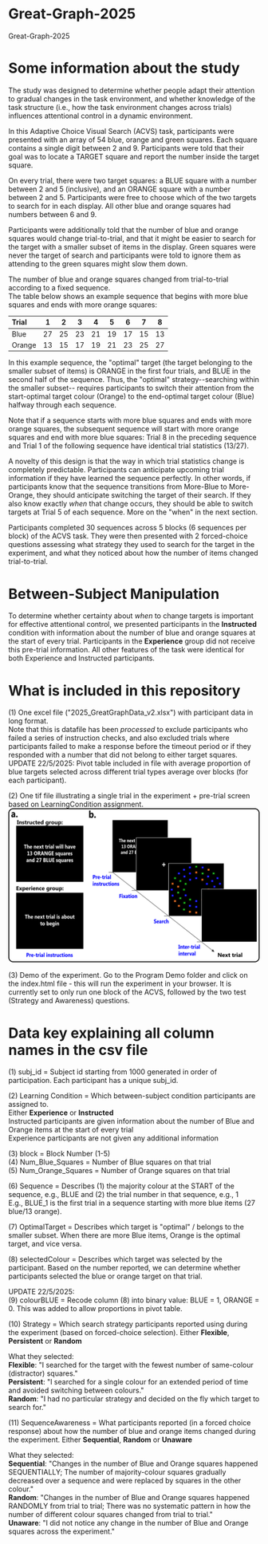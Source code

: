 # Great-Graph-2025
Great-Graph-2025

# Some information about the study
The study was designed to determine whether people adapt their attention to gradual changes in the task environment, and whether knowledge of the task structure (i.e., how the task environment changes across trials) influences attentional control in a dynamic environment.

In this Adaptive Choice Visual Search (ACVS) task, participants were presented with an array of 54 blue, orange and green squares. Each square contains a single digit between 2 and 9. Participants were told that their goal was to locate a TARGET square and report the number inside the target square. 

On every trial, there were two target squares: a BLUE square with a number between 2 and 5 (inclusive), and an ORANGE square with a number between 2 and 5. Participants were free to choose which of the two targets to search for in each display. All other blue and orange squares had numbers between 6 and 9. 

Participants were additionally told that the number of blue and orange squares would change trial-to-trial, and that it might be easier to search for the target with a smaller subset of items in the display. Green squares were never the target of search and participants were told to ignore them as attending to the green squares might slow them down.

The number of blue and orange squares changed from trial-to-trial according to a fixed sequence. <br/>
The table below shows an example sequence that begins with more blue squares and ends with more orange squares:<br/>

| Trial  |  1  |  2  |  3  |  4  |  5  |  6  |  7  |  8  |
| :------|:---:|:---:|:---:|:---:|:---:|:---:|:---:|:---:|
| Blue   | 27  |  25 |  23 |  21 |  19 |  17 |  15 |  13 |
| Orange | 13  |  15 |  17 |  19 |  21 |  23 |  25 |  27 |

In this example sequence, the "optimal" target (the target belonging to the smaller subset of items) is ORANGE in the first four trials, and BLUE in the second half of the sequence. Thus, the "optimal" strategy--searching within the smaller subset-- requires participants to switch their attention from the start-optimal target colour (Orange) to the end-optimal target colour (Blue) halfway through each sequence.

Note that if a sequence starts with more blue squares and ends with more orange squares, the subsequent sequence will start with more orange squares and end with more blue squares: Trial 8 in the preceding sequence and Trial 1 of the following sequence have identical trial statistics (13/27).

A novelty of this design is that the way in which trial statistics change is completely predictable. Participants can anticipate upcoming trial information if they have learned the sequence perfectly. In other words, if participants know that the sequence transitions from More-Blue to More-Orange, they should anticipate switching the target of their search. If they also know exactly _when_ that change occurs, they should be able to switch targets at Trial 5 of each sequence. More on the "when" in the next section.

Participants completed 30 sequences across 5 blocks (6 sequences per block) of the ACVS task. They were then presented with 2 forced-choice questions assessing what strategy they used to search for the target in the experiment, and what they noticed about how the number of items changed trial-to-trial.

# Between-Subject Manipulation
To determine whether certainty about _when_ to change targets is important for effective attentional control, we presented participants in the **Instructed** condition with information about the number of blue and orange squares at the start of every trial. Participants in the **Experience** group did not receive this pre-trial information. All other features of the task were identical for both Experience and Instructed participants.

# What is included in this repository
(1) One excel file ("2025_GreatGraphData_v2.xlsx") with participant data in long format.<br/>
Note that this is datafile has been _processed_ to exclude participants who failed a series of instruction checks, and also excluded trials where participants failed to make a response before the timeout period or if they responded with a number that did not belong to either target squares.<br/>
UPDATE 22/5/2025: Pivot table included in file with average proportion of blue targets selected across different trial types average over blocks (for each participant).

(2) One tif file illustrating a single trial in the experiment + pre-trial screen based on LearningCondition assignment.<br/>
![Trial Schematics](./Fig_Exp1.tif)

(3) Demo of the experiment. Go to the Program Demo folder and click on the index.html file - this will run the experiment in your browser. It is currently set to only run one block of the ACVS, followed by the two test (Strategy and Awareness) questions.


# Data key explaining all column names in the csv file

(1) subj_id = Subject id starting from 1000 generated in order of participation. Each participant has a unique subj_id.

(2) Learning Condition = Which between-subject condition participants are assigned to.<br/>
    Either **Experience** or **Instructed**<br/>
    Instructed participants are given information about the number of Blue and Orange items at the start of every trial<br/>
    Experience participants are not given any additional information

(3) block = Block Number (1-5)<br/>
(4) Num_Blue_Squares = Number of Blue squares on that trial<br/>
(5) Num_Orange_Squares = Number of Orange squares on that trial<br/>

(6) Sequence = Describes (1) the majority colour at the START of the sequence, e.g., BLUE and (2) the trial number in that sequence, e.g., 1<br/>
E.g., BLUE_1 is the first trial in a sequence starting with more blue items (27 blue/13 orange).

(7) OptimalTarget = Describes which target is "optimal" / belongs to the smaller subset. When there are more Blue items, Orange is the optimal target, and vice versa.

(8) selectedColour = Describes which target was selected by the participant. Based on the number reported, we can determine whether participants selected the blue or orange target on that trial.

UPDATE 22/5/2025:<br/>
(9) colourBLUE = Recode column (8) into binary value: BLUE = 1, ORANGE = 0. This was added to allow proportions in pivot table.

(10) Strategy = Which search strategy participants reported using during the experiment (based on forced-choice selection).
    Either **Flexible**, **Persistent** or **Random**

What they selected:<br/>
    **Flexible**: "I searched for the target with the fewest number of same-colour (distractor) squares."<br/>
    **Persistent**: "I searched for a single colour for an extended period of time and avoided switching between colours."<br/>
    **Random**: "I had no particular strategy and decided on the fly which target to search for."

(11) SequenceAwareness = What participants reported (in a forced choice response) about how the number of blue and orange items changed during the experiment.
    Either **Sequential**, **Random** or **Unaware**<br/>

What they selected:<br/>
    **Sequential**: "Changes in the number of Blue and Orange squares happened SEQUENTIALLY; The number of majority-colour squares gradually decreased over a sequence and were replaced by squares in the other colour."<br/>
    **Random**: "Changes in the number of Blue and Orange squares happened RANDOMLY from trial to trial; There was no systematic pattern in how the number of different colour squares changed from trial to trial."<br/>
    **Unaware**: "I did not notice any change in the number of Blue and Orange squares across the experiment."
